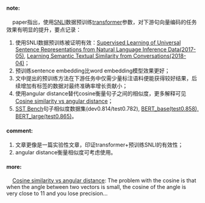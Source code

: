 #### note:
&nbsp;&nbsp;&nbsp;&nbsp;paper指出，使用[SNLI](https://nlp.stanford.edu/projects/snli/snli_1.0.zip)数据预训练[transformer](https://github.com/xwzhong/papernote/blob/master/transformer/Attention%20is%20All%20You%20Need.md)参数，对下游句向量编码的任务效果有明显的提升，要点记录：
  1. 使用SNLI数据预训练被证明有效：[Supervised Learning of Universal Sentence Representations from Natural Language Inference Data(2017-05)](https://github.com/xwzhong/papernote/blob/master/embedding/Supervised%20Learning%20of%20Universal%20Sentence%20Representations%20from%20Natural%20Language%20Inference%20Data.md), [Learning Semantic Textual Similarity from Conversations(2018-04)](https://github.com/xwzhong/papernote/blob/master/embedding/Learning%20Semantic%20Textual%20Similarity%20from%20Conversations.md)；
  2. 预训练sentence embedding比word embedding模型效果更好；
  3. 文中提出的预训练方法在下游任务中仅需少量标注语料便能获得较好结果，后续增加有标签的数据对最终准确率增长贡献小；
  4. 使用angular distance替代cosine衡量句子之间的相似度，更多解释可见[Cosine similarity vs angular distance](https://math.stackexchange.com/questions/2874940/cosine-similarity-vs-angular-distance)；
  5. [SST Bench](http://ixa2.si.ehu.es/stswiki/index.php/STSbenchmark)句子相似度数据集(dev0.814/test0.782), [BERT_base(test0.858), BERT_large(test0.865)](https://github.com/xwzhong/papernote/blob/master/transformer/BERT:%20Pre-training%20of%20Deep%20Bidirectional%20Transformers%20for%20Language%20Understanding.md)。


#### comment:
  1. 文章更像是一篇实验性文章，印证transformer+预训练SNLI的有效性；
  2. angular distance衡量相似度可考虑使用。

#### more:
&nbsp;&nbsp;&nbsp;&nbsp;[Cosine similarity vs angular distance](https://math.stackexchange.com/questions/2874940/cosine-similarity-vs-angular-distance): The problem with the cosine is that when the angle between two vectors is small, the cosine of the angle is very close to 11 and you lose precision...
